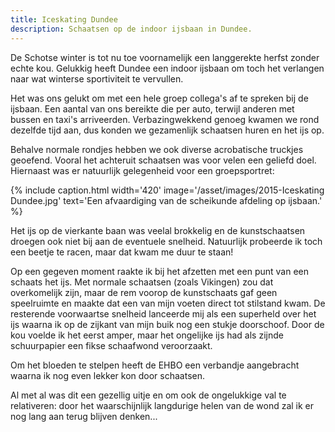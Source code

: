 ```yaml
---
title: Iceskating Dundee
description: Schaatsen op de indoor ijsbaan in Dundee.
---
```

De Schotse winter is tot nu toe voornamelijk een langgerekte herfst zonder echte kou. Gelukkig heeft Dundee een indoor ijsbaan om toch het verlangen naar wat winterse sportiviteit te vervullen.

<a name="more"></a>

Het was ons gelukt om met een hele groep collega's af te spreken bij de ijsbaan. Een aantal van ons bereikte die per auto, terwijl anderen met bussen en taxi's arriveerden. Verbazingwekkend genoeg kwamen we rond dezelfde tijd aan, dus konden we gezamenlijk schaatsen huren en het ijs op.

Behalve normale rondjes hebben we ook diverse acrobatische truckjes geoefend. Vooral het achteruit schaatsen was voor velen een geliefd doel. Hiernaast was er natuurlijk gelegenheid voor een groepsportret:

{% include caption.html
    width='420'
    image='/asset/images/2015-Iceskating Dundee.jpg'
    text='Een afvaardiging van de scheikunde afdeling op ijsbaan.'
%}

Het ijs op de vierkante baan was veelal brokkelig en de kunstschaatsen droegen ook niet bij aan de eventuele snelheid. Natuurlijk probeerde ik toch een beetje te racen, maar dat kwam me duur te staan!

Op een gegeven moment raakte ik bij het afzetten met een punt van een schaats het ijs. Met normale schaatsen (zoals Vikingen) zou dat overkomelijk zijn, maar de rem voorop de kunstschaats gaf geen speelruimte en maakte dat een van mijn voeten direct tot stilstand kwam. De resterende voorwaartse snelheid lanceerde mij als een superheld over het ijs waarna ik op de zijkant van mijn buik nog een stukje doorschoof. Door de kou voelde ik het eerst amper, maar het ongelijke ijs had als zijnde schuurpapier een fikse schaafwond veroorzaakt.

Om het bloeden te stelpen heeft de EHBO een verbandje aangebracht waarna ik nog even lekker kon door schaatsen.

Al met al was dit een gezellig uitje en om ook de ongelukkige val te relativeren: door het waarschijnlijk langdurige helen van de wond zal ik er nog lang aan terug blijven denken...
